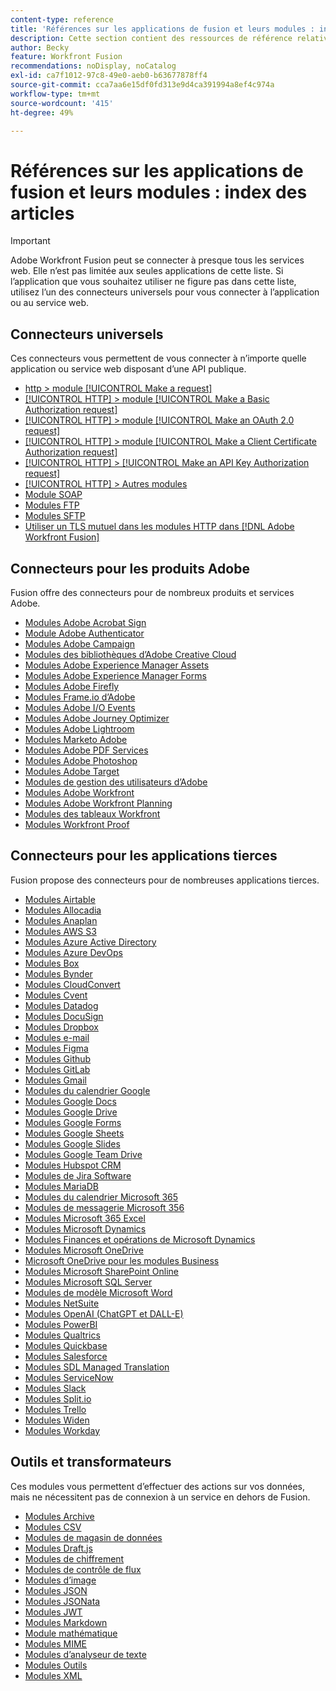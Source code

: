 ```yaml
---
content-type: reference
title: 'Références sur les applications de fusion et leurs modules : index des articles'
description: Cette section contient des ressources de référence relatives à la configuration de modules spécifiques dans Adobe Workfront Fusion.
author: Becky
feature: Workfront Fusion
recommendations: noDisplay, noCatalog
exl-id: ca7f1012-97c8-49e0-aeb0-b63677878ff4
source-git-commit: cca7aa6e15df0fd313e9d4ca391994a8ef4c974a
workflow-type: tm+mt
source-wordcount: '415'
ht-degree: 49%

---
```


# Références sur les applications de fusion et leurs modules : index des articles

>[!IMPORTANT]
>
>Adobe Workfront Fusion peut se connecter à presque tous les services web. Elle n’est pas limitée aux seules applications de cette liste. Si l’application que vous souhaitez utiliser ne figure pas dans cette liste, utilisez l’un des connecteurs universels pour vous connecter à l’application ou au service web.

## Connecteurs universels

Ces connecteurs vous permettent de vous connecter à n’importe quelle application ou service web disposant d’une API publique.

* [http > module [!UICONTROL Make a request]](/help/workfront-fusion/references/apps-and-modules/universal-connectors/http-module-make-a-request.md)
* [[!UICONTROL HTTP] > module [!UICONTROL Make a Basic Authorization request]](/help/workfront-fusion/references/apps-and-modules/universal-connectors/http-module-make-a-basic-auth-request.md)
* [[!UICONTROL HTTP] > module [!UICONTROL Make an OAuth 2.0 request]](/help/workfront-fusion/references/apps-and-modules/universal-connectors/http-module-make-an-oauth-2-request.md)
* [[!UICONTROL HTTP] > module [!UICONTROL Make a Client Certificate Authorization request]](/help/workfront-fusion/references/apps-and-modules/universal-connectors/http-module-make-a-client-cert-auth-request.md)
* [[!UICONTROL HTTP] > [!UICONTROL Make an API Key Authorization request]](/help/workfront-fusion/references/apps-and-modules/universal-connectors/http-module-make-an-api-key-auth-request.md)
* [[!UICONTROL HTTP] > Autres modules](/help/workfront-fusion/references/apps-and-modules/universal-connectors/http-modules.md)
* [Module SOAP](/help/workfront-fusion/references/apps-and-modules/universal-connectors/soap-module.md)
* [Modules FTP](/help/workfront-fusion/references/apps-and-modules/universal-connectors/ftp-modules.md)
* [Modules SFTP](/help/workfront-fusion/references/apps-and-modules/universal-connectors/sftp.md)
* [Utiliser un TLS mutuel dans les modules HTTP dans  [!DNL Adobe Workfront Fusion]](/help/workfront-fusion/references/apps-and-modules/universal-connectors/use-mtls-in-http-modules.md)

## Connecteurs pour les produits Adobe

Fusion offre des connecteurs pour de nombreux produits et services Adobe.

* [Modules Adobe Acrobat Sign](/help/workfront-fusion/references/apps-and-modules/adobe-connectors/adobe-sign-modules.md)
* [Module Adobe Authenticator](/help/workfront-fusion/references/apps-and-modules/adobe-connectors/adobe-authenticator-modules.md)
* [Modules Adobe Campaign](/help/workfront-fusion/references/apps-and-modules/adobe-connectors/adobe-campaign-classic-connector.md)
* [Modules des bibliothèques d’Adobe Creative Cloud](/help/workfront-fusion/references/apps-and-modules/adobe-connectors/creative-cloud-libraries-modules.md)
* [Modules Adobe Experience Manager Assets](/help/workfront-fusion/references/apps-and-modules/adobe-connectors/aem-assets-modules.md)
* [Modules Adobe Experience Manager Forms](/help/workfront-fusion/references/apps-and-modules/adobe-connectors/aem-forms-modules.md)
* [Modules Adobe Firefly](/help/workfront-fusion/references/apps-and-modules/adobe-connectors/adobe-firefly-modules.md)
* [Modules Frame.io d’Adobe](/help/workfront-fusion/references/apps-and-modules/adobe-connectors/frame-io-modules.md)
* [Modules Adobe I/O Events](/help/workfront-fusion/references/apps-and-modules/adobe-connectors/adobe-io-events-modules.md)
* [Modules Adobe Journey Optimizer](/help/workfront-fusion/references/apps-and-modules/adobe-connectors/adobe-journey-optimizer-modules.md)
* [Modules Adobe Lightroom](/help/workfront-fusion/references/apps-and-modules/adobe-connectors/adobe-lightroom-modules.md)
* [Modules Marketo Adobe](/help/workfront-fusion/references/apps-and-modules/adobe-connectors/adobe-marketo-modules.md)
* [Modules Adobe PDF Services](/help/workfront-fusion/references/apps-and-modules/adobe-connectors/pdf-modules.md)
* [Modules Adobe Photoshop](/help/workfront-fusion/references/apps-and-modules/adobe-connectors/adobe-photoshop-modules.md)
* [Modules Adobe Target](/help/workfront-fusion/references/apps-and-modules/adobe-connectors/adobe-target-modules.md)
* [Modules de gestion des utilisateurs d’Adobe](/help/workfront-fusion/references/apps-and-modules/adobe-connectors/adobe-user-management-modules.md)
* [Modules Adobe Workfront](/help/workfront-fusion/references/apps-and-modules/adobe-connectors/workfront-modules.md)
* [Modules Adobe Workfront Planning](/help/workfront-fusion/references/apps-and-modules/adobe-connectors/workfront-planning-modules.md)
* [Modules des tableaux Workfront](/help/workfront-fusion/references/apps-and-modules/adobe-connectors/workfront-boards-modules.md)
* [Modules Workfront Proof](/help/workfront-fusion/references/apps-and-modules/adobe-connectors/workfront-proof-modules.md)

## Connecteurs pour les applications tierces

Fusion propose des connecteurs pour de nombreuses applications tierces.

* [Modules Airtable](/help/workfront-fusion/references/apps-and-modules/third-party-connectors/airtable-modules.md)
* [Modules Allocadia](/help/workfront-fusion/references/apps-and-modules/third-party-connectors/allocadia-modules.md)
* [Modules Anaplan](/help/workfront-fusion/references/apps-and-modules/third-party-connectors/anaplan-modules.md)
* [Modules AWS S3](/help/workfront-fusion/references/apps-and-modules/third-party-connectors/aws-s3-modules.md)
* [Modules Azure Active Directory](/help/workfront-fusion/references/apps-and-modules/third-party-connectors/azure-ad-modules.md)
* [Modules Azure DevOps](/help/workfront-fusion/references/apps-and-modules/third-party-connectors/azure-dev-ops.md)
* [Modules Box](/help/workfront-fusion/references/apps-and-modules/third-party-connectors/box-modules.md)
* [Modules Bynder](/help/workfront-fusion/references/apps-and-modules/third-party-connectors/bynder-modules.md)
* [Modules CloudConvert](/help/workfront-fusion/references/apps-and-modules/third-party-connectors/cloud-convert-modules.md)
* [Modules Cvent](/help/workfront-fusion/references/apps-and-modules/third-party-connectors/cvent-modules.md)
* [Modules Datadog](/help/workfront-fusion/references/apps-and-modules/third-party-connectors/datadog-modules.md)
* [Modules DocuSign](/help/workfront-fusion/references/apps-and-modules/third-party-connectors/docusign-modules.md)
* [Modules Dropbox](/help/workfront-fusion/references/apps-and-modules/third-party-connectors/dropbox-modules.md)
* [Modules e-mail](/help/workfront-fusion/references/apps-and-modules/third-party-connectors/email-modules.md)
* [Modules Figma](/help/workfront-fusion/references/apps-and-modules/third-party-connectors/figma-modules.md)
* [Modules Github](/help/workfront-fusion/references/apps-and-modules/third-party-connectors/github.md)
* [Modules GitLab](/help/workfront-fusion/references/apps-and-modules/third-party-connectors/gitlab-modules.md)
* [Modules Gmail](/help/workfront-fusion/references/apps-and-modules/third-party-connectors/gmail-modules.md)
* [Modules du calendrier Google](/help/workfront-fusion/references/apps-and-modules/third-party-connectors/google-calendar-modules.md)
* [Modules Google Docs](/help/workfront-fusion/references/apps-and-modules/third-party-connectors/google-docs-modules.md)
* [Modules Google Drive](/help/workfront-fusion/references/apps-and-modules/third-party-connectors/google-drive-modules.md)
* [Modules Google Forms](/help/workfront-fusion/references/apps-and-modules/third-party-connectors/google-forms-modules.md)
* [Modules Google Sheets](/help/workfront-fusion/references/apps-and-modules/third-party-connectors/google-sheets-modules.md)
* [Modules Google Slides](/help/workfront-fusion/references/apps-and-modules/third-party-connectors/google-slides-modules.md)
* [Modules Google Team Drive](/help/workfront-fusion/references/apps-and-modules/third-party-connectors/google-team-drive-modules.md)
* [Modules Hubspot CRM](/help/workfront-fusion/references/apps-and-modules/third-party-connectors/hubspot-crm-modules.md)
* [Modules de Jira Software](/help/workfront-fusion/references/apps-and-modules/third-party-connectors/jira-software-modules.md)
* [Modules MariaDB](/help/workfront-fusion/references/apps-and-modules/third-party-connectors/mariadb-modules.md)
* [Modules du calendrier Microsoft 365](/help/workfront-fusion/references/apps-and-modules/third-party-connectors/microsoft-365-calendar-modules.md)
* [Modules de messagerie Microsoft 356](/help/workfront-fusion/references/apps-and-modules/third-party-connectors/microsoft-365-email-modules.md)
* [Modules Microsoft 365 Excel](/help/workfront-fusion/references/apps-and-modules/third-party-connectors/microsoft-365-excel-modules.md)
* [Modules Microsoft Dynamics](/help/workfront-fusion/references/apps-and-modules/third-party-connectors/microsoft-dynamics-365-modules.md)
* [Modules Finances et opérations de Microsoft Dynamics](/help/workfront-fusion/references/apps-and-modules/third-party-connectors/dynamics-finance-operations-modules.md)
* [Modules Microsoft OneDrive](/help/workfront-fusion/references/apps-and-modules/third-party-connectors/microsoft-onedrive-modules.md)
* [Microsoft OneDrive pour les modules Business](/help/workfront-fusion/references/apps-and-modules/third-party-connectors/microsoft-onedrive-for-business-modules.md)
* [Modules Microsoft SharePoint Online](/help/workfront-fusion/references/apps-and-modules/third-party-connectors/sharepoint-modules.md)
* [Modules Microsoft SQL Server](/help/workfront-fusion/references/apps-and-modules/third-party-connectors/microsoft-sql-server-modules.md)
* [Modules de modèle Microsoft Word](/help/workfront-fusion/references/apps-and-modules/third-party-connectors/microsoft-word-templates-modules.md)
* [Modules NetSuite](/help/workfront-fusion/references/apps-and-modules/third-party-connectors/netsuite.md)
* [Modules OpenAI (ChatGPT et DALL-E)](/help/workfront-fusion/references/apps-and-modules/third-party-connectors/openai-chatgpt-modules.md)
* [Modules PowerBI](/help/workfront-fusion/references/apps-and-modules/third-party-connectors/powerbi-modules.md)
* [Modules Qualtrics](/help/workfront-fusion/references/apps-and-modules/third-party-connectors/qualtrics-modules.md)
* [Modules Quickbase](/help/workfront-fusion/references/apps-and-modules/third-party-connectors/quickbase-modules.md)
* [Modules Salesforce](/help/workfront-fusion/references/apps-and-modules/third-party-connectors/salesforce-modules.md)
* [Modules SDL Managed Translation](/help/workfront-fusion/references/apps-and-modules/third-party-connectors/sdl-managed-translation-modules.md)
* [Modules ServiceNow](/help/workfront-fusion/references/apps-and-modules/third-party-connectors/servicenow-modules.md)
* [Modules Slack](/help/workfront-fusion/references/apps-and-modules/third-party-connectors/slack-modules.md)
* [Modules Split.io](/help/workfront-fusion/references/apps-and-modules/third-party-connectors/split-io-modules.md)
* [Modules Trello](/help/workfront-fusion/references/apps-and-modules/third-party-connectors/trello-modules.md)
* [Modules Widen](/help/workfront-fusion/references/apps-and-modules/third-party-connectors/widen-modules.md)
* [Modules Workday](/help/workfront-fusion/references/apps-and-modules/third-party-connectors/workday-modules.md)


## Outils et transformateurs

Ces modules vous permettent d’effectuer des actions sur vos données, mais ne nécessitent pas de connexion à un service en dehors de Fusion.

* [Modules Archive](/help/workfront-fusion/references/apps-and-modules/tools-and-transformers/archive-modules.md)
* [Modules CSV](/help/workfront-fusion/references/apps-and-modules/tools-and-transformers/csv.md)
* [Modules de magasin de données](/help/workfront-fusion/references/apps-and-modules/tools-and-transformers/data-store-modules.md)
* [Modules Draft.js](/help/workfront-fusion/references/apps-and-modules/tools-and-transformers/draft-js-modules.md)
* [Modules de chiffrement](/help/workfront-fusion/references/apps-and-modules/tools-and-transformers/encryptor-modules.md)
* [Modules de contrôle de flux](/help/workfront-fusion/references/apps-and-modules/tools-and-transformers/flow-control.md)
* [Modules d’image](/help/workfront-fusion/references/apps-and-modules/tools-and-transformers/image-module.md)
* [Modules JSON](/help/workfront-fusion/references/apps-and-modules/tools-and-transformers/json-modules.md)
* [Modules JSONata](/help/workfront-fusion/references/apps-and-modules/tools-and-transformers/jsonata-module.md)
* [Modules JWT](/help/workfront-fusion/references/apps-and-modules/tools-and-transformers/jwt-modules.md)
* [Modules Markdown](/help/workfront-fusion/references/apps-and-modules/tools-and-transformers/markdown-modules.md)
* [Module mathématique](/help/workfront-fusion/references/apps-and-modules/tools-and-transformers/math-module.md)
* [Modules MIME](/help/workfront-fusion/references/apps-and-modules/tools-and-transformers/mime.md)
* [Modules d’analyseur de texte](/help/workfront-fusion/references/apps-and-modules/tools-and-transformers/text-parser.md)
* [Modules Outils](/help/workfront-fusion/references/apps-and-modules/tools-and-transformers/tools-modules.md)
* [Modules XML](/help/workfront-fusion/references/apps-and-modules/tools-and-transformers/xml-modules.md)
